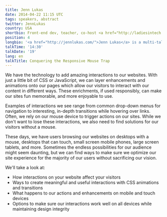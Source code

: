 ```yaml
---
title: Jenn Lukas
date: 2014-04-22 11:15 UTC
tags: speakers, abstract
twitter: JennLukas
country: USA
shortbio: Front-end dev, teacher, co-host <a href="http://ladiesintech.com/">Ladies in Tech</a>
position: 4
longbio: '<a href="http://jennlukas.com/">Jenn Lukas</a> is a multi-talented front-end consultant and freelance developer in Philadelphia and is the founder of <a href="http://ladiesintech.com/">Ladies in Tech</a>. She has spoken at a <a href="http://lanyrd.com/profile/jennlukas/">variety of conference</a> and writes for publications such as <a href="http://www.thenerdary.net/">The Nerdary</a>, <a href="http://www.creativebloq.com/use-css-transitions-link-effects-9134433">.net magazine</a>, <a href="http://24ways.org/authors/jennlukas/">24 Ways</a>, and <a href="http://the-pastry-box-project.net/baker/jenn-lukas/">The Pastry Box Project</a>. Jenn’s past experiences range from creating Navy training simulations to leading the front-end team at Happy Cog as Interactive Development Director. She was named one of Mashable’s <a href="http://mashable.com/2010/07/28/developer-hacker-women-twitter/">15 Developer/Hacker Women to Follow on Twitter</a>, and you can find her on <a href="https://twitter.com/jennlukas">Twitter</a> posting development and cat-related news. When she&rsquo;s not crafting sites with the finest of web standards, Jenn is the co-host of the <a href="https://itunes.apple.com/us/podcast/ladies-in-tech-podcast-feed/id762583279">Ladies in Tech Podcast</a> and teaches HTML and CSS for <a href="http://girldevelopit.com/chapters/philadelphia">GirlDevelopIt</a> and <a href="http://skl.sh/1dkZBgf">Skillshare</a>'
talkTime: '14:30'
talkDate: '19'
lang: en
talkTitle: Conquering the Responsive Mouse Trap
---
```


We have the technology to add amazing interactions to our websites. With just a little bit of CSS or JavaScript, we can layer enhancements and animations onto our pages which allow our visitors to interact with our content in different ways. These enrichments, if used responsibly, can make our sites fun memorable, and more enjoyable to use.

Examples of interactions we see range from common drop-down menus for navigation to interesting, in-depth transitions while hovering over links. Often, we rely on our mouse device to trigger actions on our sites. While we don't want to lose these interactions, we also need to find solutions for our visitors without a mouse.

These days, we have users browsing our websites on desktops with a mouse, desktops that can touch, small screen mobile phones, large screen tablets, and more. Sometimes the endless possibilities for our audience might seem daunting, but we can find ways to make sure we optimize our site experience for the majority of our users without sacrificing our vision.

We'll take a look at:

* How interactions on your website affect your visitors
* Ways to create meaningful and useful interactions with CSS animations and
transitions
* What happens to our actions and enhancements on mobile and touch devices
* Options to make sure our interactions work well on all devices while
maintaining design integrity
